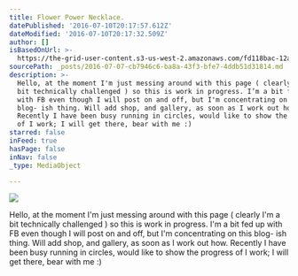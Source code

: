 ```yaml
---
title: Flower Power Necklace.
datePublished: '2016-07-10T20:17:57.612Z'
dateModified: '2016-07-10T20:17:32.509Z'
author: []
isBasedOnUrl: >-
  https://the-grid-user-content.s3-us-west-2.amazonaws.com/fd118bac-12a3-43e0-bdee-2aeddfe6f641.jpg
sourcePath: _posts/2016-07-07-cb7946c6-ba8a-43f3-bfe7-4ddb51d31814.md
description: >-
  Hello, at the moment I'm just messing around with this page ( clearly I'm a
  bit technically challenged ) so this is work in progress. I’m a bit fed up
  with FB even though I will post on and off, but I'm concentrating on this
  blog- ish thing. Will add shop, and gallery, as soon as I work out how.
  Recently I have been busy running in circles, would like to show the progress
  of I work; I will get there, bear with me :)
starred: false
inFeed: true
hasPage: false
inNav: false
_type: MediaObject

---
```

![](https://the-grid-user-content.s3-us-west-2.amazonaws.com/fd118bac-12a3-43e0-bdee-2aeddfe6f641.jpg)

Hello, at the moment I'm just messing around with this page ( clearly I'm a bit technically challenged ) so this is work in progress. I'm a bit fed up with FB even though I will post on and off, but I'm concentrating on this blog- ish thing. Will add shop, and gallery, as soon as I work out how. Recently I have been busy running in circles, would like to show the progress of I work; I will get there, bear with me :)